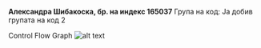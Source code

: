 **Александра Шибакоска, бр. на индекс 165037**
Група на код:
Ја добив групата на код 2

Control Flow Graph
![alt text](http://url/to/ControlFlow.png)
